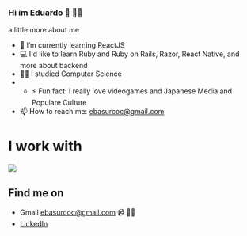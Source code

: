 ### Hi im Eduardo 👋 👨‍💻

a little more about me
- 🌱 I’m currently learning ReactJS
- 💻 I'd like to learn Ruby and Ruby on Rails, Razor, React Native, and more about backend
- 👩‍🎓 I studied Computer Science
- - ⚡ Fun fact: I really love videogames and Japanese Media and Populare Culture
- 📫 How to reach me: ebasurcoc@gmail.com 

# I work with 
<p float="left">
  <a href="https://skillicons.dev">
    <img src="https://skillicons.dev/icons?i=js,html,ts,css,react,nodejs,mongodb,mysql,vscode,py,cpp" />
  </a>
</p>
  
## Find me on

- Gmail    ebasurcoc@gmail.com 📹 ✍🏾
- <a href="https://www.linkedin.com/in/eduard-basurco/"> LinkedIn</a> 

<!--
**theonlylooker/theonlylooker** is a ✨ _special_ ✨ repository because its `README.md` (this file) appears on your GitHub profile.

Here are some ideas to get you started:

- 🔭 I’m currently working on ...
- 🌱 I’m currently learning ...
- 👯 I’m looking to collaborate on ...
- 🤔 I’m looking for help with ...
- 💬 Ask me about ...
- 📫 How to reach me: ...
- 😄 Pronouns: ...
- ⚡ Fun fact: ...
-->
